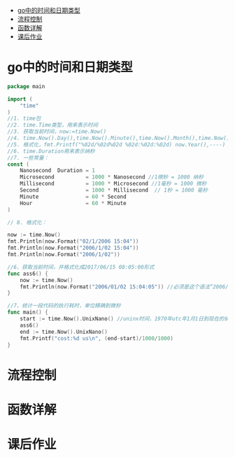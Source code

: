 <!-- TOC -->

- [go中的时间和日期类型](#go%E4%B8%AD%E7%9A%84%E6%97%B6%E9%97%B4%E5%92%8C%E6%97%A5%E6%9C%9F%E7%B1%BB%E5%9E%8B)
- [流程控制](#%E6%B5%81%E7%A8%8B%E6%8E%A7%E5%88%B6)
- [函数详解](#%E5%87%BD%E6%95%B0%E8%AF%A6%E8%A7%A3)
- [课后作业](#%E8%AF%BE%E5%90%8E%E4%BD%9C%E4%B8%9A)

<!-- /TOC -->
# go中的时间和日期类型
```go
package main

import (
	"time"
)
//1. time包
//2. time.Time类型，用来表示时间
//3. 获取当前时间，now:=time.Now()
//4. time.Now().Day(),time.Now().Minute(),time.Now().Month(),time.Now().Year()
//5. 格式化，fmt.Printf("%02d/%02d%02d %02d:%02d:%02d) now.Year(),----)
//6. time.Duration用来表示纳秒
//7. 一些常量： 
const (
	Nanosecond  Duration = 1
	Microsecond          = 1000 * Nanosecond //1微秒 = 1000 纳秒
	Millisecond          = 1000 * Microsecond //1毫秒 = 1000 微秒
	Second               = 1000 * Millisecond  // 1秒 = 1000 毫秒
	Minute               = 60 * Second
	Hour                 = 60 * Minute
)

// 8. 格式化：

now := time.Now()
fmt.Println(now.Format("02/1/2006 15:04"))
fmt.Println(now.Format("2006/1/02 15:04"))
fmt.Println(now.Format("2006/1/02"))

//6、获取当前时间，并格式化成2017/06/15 08:05:00形式
func ass6() {
	now := time.Now()
	fmt.Println(now.Format("2006/01/02 15:04:05")) //必须是这个语法“2006/01/02 15:04:05”
}

//7、统计一段代码的执行耗时，单位精确到微秒
func main() {
	start := time.Now().UnixNano() //uninx时间，1970年utc年1月1日到现在的纳秒
	ass6()
	end := time.Now().UnixNano()
	fmt.Printf("cost:%d us\n", (end-start)/1000/1000)
}

```

# 流程控制
# 函数详解
# 课后作业
